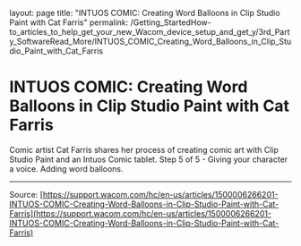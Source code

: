layout: page
title: "INTUOS COMIC: Creating Word Balloons in Clip Studio Paint with Cat Farris"
permalink: /Getting_StartedHow-to_articles_to_help_get_your_new_Wacom_device_setup_and_get_y/3rd_Party_SoftwareRead_More/INTUOS_COMIC_Creating_Word_Balloons_in_Clip_Studio_Paint_with_Cat_Farris

# INTUOS COMIC: Creating Word Balloons in Clip Studio Paint with Cat Farris

Comic artist Cat Farris shares her process of creating comic art with Clip Studio Paint and an Intuos Comic tablet. Step 5 of 5 - Giving your character a voice. Adding word balloons.​

---
Source: [https://support.wacom.com/hc/en-us/articles/1500006266201-INTUOS-COMIC-Creating-Word-Balloons-in-Clip-Studio-Paint-with-Cat-Farris](https://support.wacom.com/hc/en-us/articles/1500006266201-INTUOS-COMIC-Creating-Word-Balloons-in-Clip-Studio-Paint-with-Cat-Farris)
